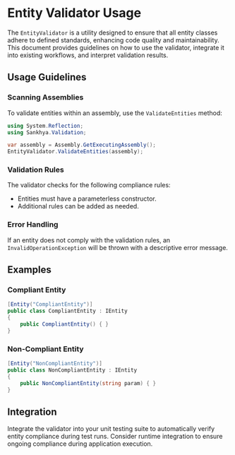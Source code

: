 # Entity Validator Usage

The `EntityValidator` is a utility designed to ensure that all entity classes adhere to defined standards, enhancing code quality and maintainability. This document provides guidelines on how to use the validator, integrate it into existing workflows, and interpret validation results.

## Usage Guidelines

### Scanning Assemblies

To validate entities within an assembly, use the `ValidateEntities` method:

```csharp
using System.Reflection;
using Sankhya.Validation;

var assembly = Assembly.GetExecutingAssembly();
EntityValidator.ValidateEntities(assembly);
```

### Validation Rules

The validator checks for the following compliance rules:
- Entities must have a parameterless constructor.
- Additional rules can be added as needed.

### Error Handling

If an entity does not comply with the validation rules, an `InvalidOperationException` will be thrown with a descriptive error message.

## Examples

### Compliant Entity

```csharp
[Entity("CompliantEntity")]
public class CompliantEntity : IEntity
{
    public CompliantEntity() { }
}
```

### Non-Compliant Entity

```csharp
[Entity("NonCompliantEntity")]
public class NonCompliantEntity : IEntity
{
    public NonCompliantEntity(string param) { }
}
```

## Integration

Integrate the validator into your unit testing suite to automatically verify entity compliance during test runs. Consider runtime integration to ensure ongoing compliance during application execution.
